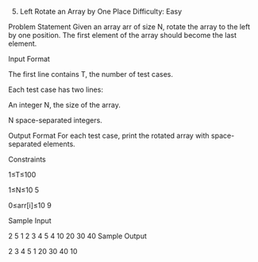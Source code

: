 5. Left Rotate an Array by One Place
Difficulty: Easy

Problem Statement
Given an array arr of size N, rotate the array to the left by one position. The first element of the array should become the last element.

Input Format

The first line contains T, the number of test cases.

Each test case has two lines:

An integer N, the size of the array.

N space-separated integers.

Output Format
For each test case, print the rotated array with space-separated elements.

Constraints

1≤T≤100

1≤N≤10 
5
 

0≤arr[i]≤10 
9
 

Sample Input

2
5
1 2 3 4 5
4
10 20 30 40
Sample Output

2 3 4 5 1
20 30 40 10